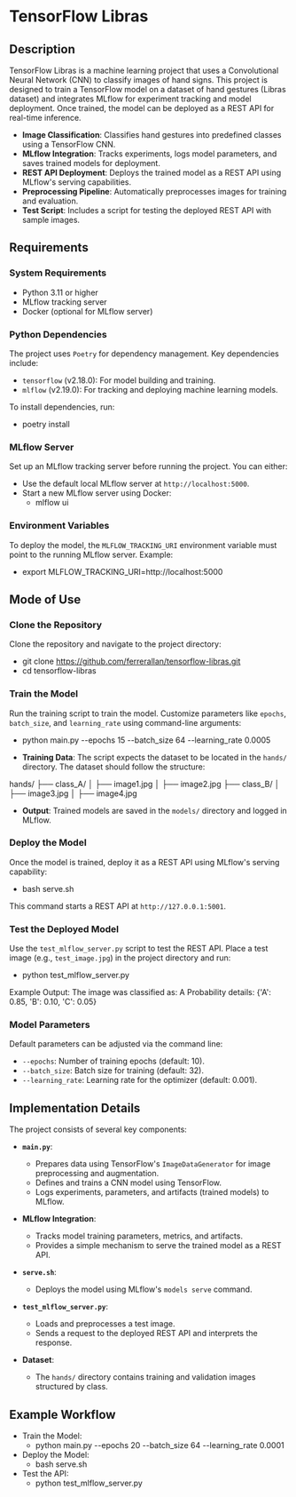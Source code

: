 # TensorFlow Libras

## Description

TensorFlow Libras is a machine learning project that uses a Convolutional Neural Network (CNN) to classify images of hand signs. This project is designed to train a TensorFlow model on a dataset of hand gestures (Libras dataset) and integrates MLflow for experiment tracking and model deployment. Once trained, the model can be deployed as a REST API for real-time inference.

- **Image Classification**: Classifies hand gestures into predefined classes using a TensorFlow CNN.
- **MLflow Integration**: Tracks experiments, logs model parameters, and saves trained models for deployment.
- **REST API Deployment**: Deploys the trained model as a REST API using MLflow's serving capabilities.
- **Preprocessing Pipeline**: Automatically preprocesses images for training and evaluation.
- **Test Script**: Includes a script for testing the deployed REST API with sample images.

## Requirements

### System Requirements

- Python 3.11 or higher
- MLflow tracking server
- Docker (optional for MLflow server)

### Python Dependencies

The project uses `Poetry` for dependency management. Key dependencies include:
- `tensorflow` (v2.18.0): For model building and training.
- `mlflow` (v2.19.0): For tracking and deploying machine learning models.

To install dependencies, run:
- poetry install

### MLflow Server

Set up an MLflow tracking server before running the project. You can either:
- Use the default local MLflow server at `http://localhost:5000`.
- Start a new MLflow server using Docker:
  - mlflow ui

### Environment Variables

To deploy the model, the `MLFLOW_TRACKING_URI` environment variable must point to the running MLflow server. Example:
- export MLFLOW_TRACKING_URI=http://localhost:5000

## Mode of Use

### Clone the Repository

Clone the repository and navigate to the project directory:
- git clone https://github.com/ferrerallan/tensorflow-libras.git
- cd tensorflow-libras

### Train the Model

Run the training script to train the model. Customize parameters like `epochs`, `batch_size`, and `learning_rate` using command-line arguments:
- python main.py --epochs 15 --batch_size 64 --learning_rate 0.0005

- **Training Data**: The script expects the dataset to be located in the `hands/` directory. The dataset should follow the structure:

hands/ ├── class_A/ │ ├── image1.jpg │ ├── image2.jpg ├── class_B/ │ ├── image3.jpg │ ├── image4.jpg

- **Output**: Trained models are saved in the `models/` directory and logged in MLflow.

### Deploy the Model

Once the model is trained, deploy it as a REST API using MLflow's serving capability:
- bash serve.sh

This command starts a REST API at `http://127.0.0.1:5001`.

### Test the Deployed Model

Use the `test_mlflow_server.py` script to test the REST API. Place a test image (e.g., `test_image.jpg`) in the project directory and run:
- python test_mlflow_server.py

Example Output:
The image was classified as: A Probability details: {'A': 0.85, 'B': 0.10, 'C': 0.05}


### Model Parameters

Default parameters can be adjusted via the command line:
- `--epochs`: Number of training epochs (default: 10).
- `--batch_size`: Batch size for training (default: 32).
- `--learning_rate`: Learning rate for the optimizer (default: 0.001).

## Implementation Details

The project consists of several key components:

- **`main.py`**:
  - Prepares data using TensorFlow's `ImageDataGenerator` for image preprocessing and augmentation.
  - Defines and trains a CNN model using TensorFlow.
  - Logs experiments, parameters, and artifacts (trained models) to MLflow.

- **MLflow Integration**:
  - Tracks model training parameters, metrics, and artifacts.
  - Provides a simple mechanism to serve the trained model as a REST API.

- **`serve.sh`**:
  - Deploys the model using MLflow's `models serve` command.

- **`test_mlflow_server.py`**:
  - Loads and preprocesses a test image.
  - Sends a request to the deployed REST API and interprets the response.

- **Dataset**:
  - The `hands/` directory contains training and validation images structured by class.

## Example Workflow

- Train the Model:
  - python main.py --epochs 20 --batch_size 64 --learning_rate 0.0001
- Deploy the Model:
  - bash serve.sh
- Test the API:
  - python test_mlflow_server.py

